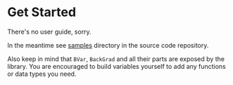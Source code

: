 # Get Started

There's no user guide, sorry.

In the meantime see [samples](https://github.com/andriusstank/downhill/tree/master/samples)
directory in the source code repository.

Also keep in mind that `BVar`, `BackGrad` and all their parts are exposed by the library.
You are encouraged to build variables yourself to add any functions or data types
you need.
